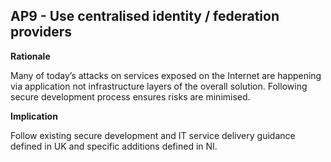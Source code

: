 ## AP9 - Use centralised identity / federation providers

**Rationale**

Many of today’s attacks on services exposed on the Internet are happening via application not infrastructure layers of the overall solution. Following secure development process ensures risks are minimised.

**Implication**

Follow existing secure development and IT service delivery guidance defined in UK and specific additions
defined in NI.
